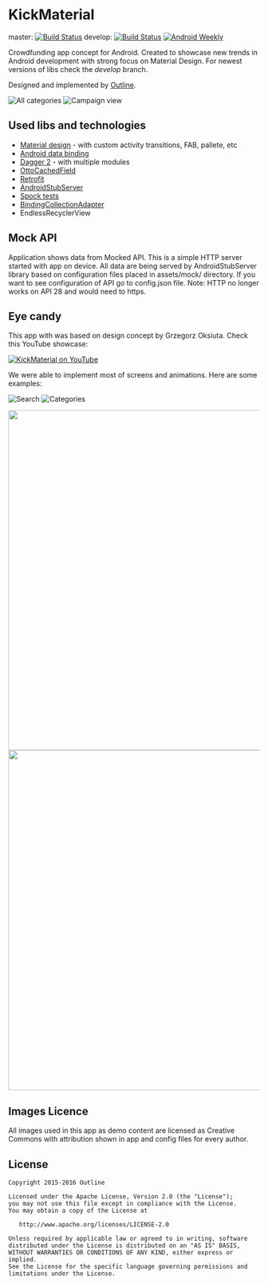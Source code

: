 # KickMaterial
 master:  [![Build Status](https://travis-ci.org/byoutline/kickmaterial.svg?branch=master)](https://travis-ci.org/byoutline/kickmaterial)
 develop: [![Build Status](https://travis-ci.org/byoutline/kickmaterial.svg?branch=develop)](https://travis-ci.org/byoutline/kickmaterial)
 [![Android Weekly](https://img.shields.io/badge/Android%20Weekly-%23193-brightgreen.svg)](http://androidweekly.net/issues/issue-193)

Crowdfunding app concept for Android. Created to showcase new trends in Android development with strong focus on Material Design.
For newest versions of libs check the *develop* branch.

Designed and implemented by [Outline](http://byoutline.com).

![All categories](screenshots/1_small.png)
![Campaign view](screenshots/4_small.png)



## Used libs and technologies
* [Material design](https://design.google.com/) - with custom activity transitions, FAB, pallete, etc
* [Android data binding](https://developer.android.com/tools/data-binding/guide.html)
* [Dagger 2](https://google.github.io/dagger/) - with multiple modules
* [OttoCachedField](https://github.com/byoutline/OttoCachedField)
* [Retrofit](https://square.github.io/retrofit/)
* [AndroidStubServer](https://github.com/byoutline/AndroidStubServer)
* [Spock tests](http://spockframework.org/)
* [BindingCollectionAdapter](https://github.com/evant/binding-collection-adapter/)
* EndlessRecyclerView

## Mock API
Application shows data from Mocked API. This is a simple HTTP server started with app on device.
All data are being served by AndroidStubServer library based on configuration files placed in assets/mock/ directory. If you want to see configuration of API go to config.json file.
Note: HTTP no longer works on API 28 and would need to https.


## Eye candy

This app with was based on design concept by Grzegorz Oksiuta. Check this YouTube showcase:

[![KickMaterial on YouTube](screenshots/video.png)](https://www.youtube.com/watch?v=du4Rzdd4uTY)

We were able to implement most of screens and animations. Here are some examples:

![Search](screenshots/5_small.png)
![Categories](screenshots/2_small.png)

<img src="screenshots/project_anim.gif" width="680">
<img src="screenshots/categories_anim.gif" width="680">


## Images Licence
All images used in this app as demo content are licensed as Creative Commons with attribution shown in app and config files for every author.

License
--------

    Copyright 2015-2016 Outline

    Licensed under the Apache License, Version 2.0 (the "License");
    you may not use this file except in compliance with the License.
    You may obtain a copy of the License at

       http://www.apache.org/licenses/LICENSE-2.0

    Unless required by applicable law or agreed to in writing, software
    distributed under the License is distributed on an "AS IS" BASIS,
    WITHOUT WARRANTIES OR CONDITIONS OF ANY KIND, either express or implied.
    See the License for the specific language governing permissions and
    limitations under the License.
